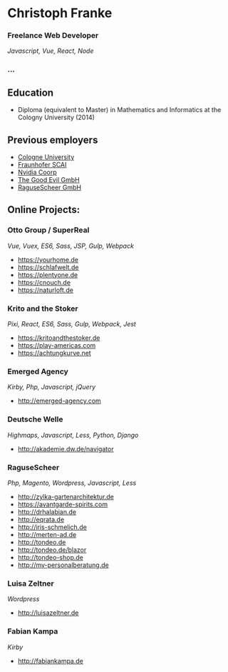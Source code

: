 # Christoph Franke


### Freelance Web Developer
*Javascript, Vue, React, Node*
### <a class="liame">...</a>

## Education

- Diploma (equivalent to Master) in Mathematics and Informatics at the Cologny University (2014)

## Previous employers
- [Cologne University](https://www.zaik.uni-koeln.de/)
- [Fraunhofer SCAI](https://www.scai.fraunhofer.de/en/business-research-areas/fast-solvers/products/samg.html)
- [Nvidia Coorp](https://developer.nvidia.com/amgx)
- [The Good Evil GmbH](http://thegoodevil.com/)
- [RaguseScheer GmbH](https://ragusescheer.de/)

## Online Projects:

### Otto Group / SuperReal
*Vue, Vuex, ES6, Sass, JSP, Gulp, Webpack*

- <https://yourhome.de>
- <https://schlafwelt.de>
- <https://plentyone.de>
- <https://cnouch.de>
- <https://naturloft.de>

### Krito and the Stoker
*Pixi, React, ES6, Sass, Gulp, Webpack, Jest*

- <https://kritoandthestoker.de>
- <https://play-americas.com>
- <https://achtungkurve.net>

### Emerged Agency
*Kirby, Php, Javascript, jQuery*

- <http://emerged-agency.com>

### Deutsche Welle
*Highmaps, Javascript, Less, Python, Django*

- <http://akademie.dw.de/navigator>

### RaguseScheer
*Php, Magento, Wordpress, Javascript, Less*

- <http://zylka-gartenarchitektur.de>
- <https://avantgarde-spirits.com>
- <http://drhalabian.de>
- <http://eqrata.de>
- <http://iris-schmelich.de>
- <http://merten-ad.de>
- <http://tondeo.de>
- <http://tondeo.de/blazor>
- <http://tondeo-shop.de>
- <http://mv-personalberatung.de>

### Luisa Zeltner
*Wordpress*
- <http://luisazeltner.de>

### Fabian Kampa
*Kirby*
- <http://fabiankampa.de>
